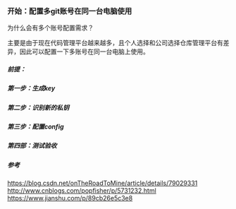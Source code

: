 ### 开始：配置多git账号在同一台电脑使用
为什么会有多个账号配置需求？

主要是由于现在代码管理平台越来越多，且个人选择和公司选择仓库管理平台有差异，因此可以配置一下多账号在同一台电脑上使用。

##### 前提：

##### 第一步：生成key

##### 第二步：识别新的私钥

##### 第三步：配置config

##### 第四部：测试验收

##### 参考
https://blog.csdn.net/onTheRoadToMine/article/details/79029331
http://www.cnblogs.com/popfisher/p/5731232.html
https://www.jianshu.com/p/89cb26e5c3e8
